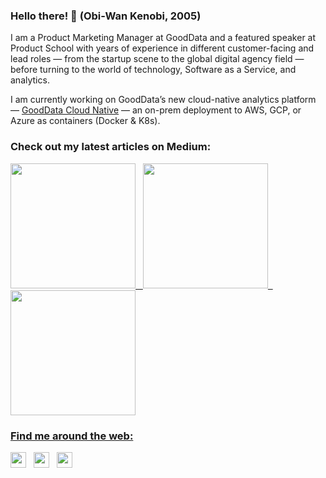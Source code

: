 ### Hello there! 👋 (Obi-Wan Kenobi, 2005)

I am a Product Marketing Manager at GoodData and a featured speaker at Product School with years of experience in different customer-facing and lead roles — from the startup scene to the global digital agency field — before turning to the world of technology, Software as a Service, and analytics.

I am currently working on GoodData’s new cloud-native analytics platform — [GoodData Cloud Native](https://hub.docker.com/r/gooddata/gooddata-cn-ce) — an on-prem deployment to AWS, GCP, or Azure as containers (Docker & K8s).


### Check out my latest articles on Medium:

<a target="_blank" href="https://lahannin.medium.com/analytics-as-code-managing-analytics-solutions-like-any-other-software-504372ba6a61"><img src="https://i.ibb.co/F8B2BGZ/screenshot-2022-03-04-at-20-40-1.png" height="200"> &nbsp; 
<a target="_blank" href="https://lahannin.medium.com/danger-zone-inconsistent-metrics-at-work-306f09051a4"><img src="https://i.ibb.co/6mS4Z6b/Screenshot-2022-03-04-at-20-40-19.png" height="200"> &nbsp; 
<a target="_blank" href="https://medium.com/gooddata-developers/headless-bi-x-data-lakehouse-ce7388ba5159"><img src="https://i.ibb.co/kxkLbF6/2.png" height="200"> 
 

### Find me around the web:
      
[<img src="https://cdn-icons-png.flaticon.com/128/25/25347.png" height="25" />](https://twitter.com/Lahannin)
&nbsp; [<img src="https://cdn-icons-png.flaticon.com/128/61/61109.png" height="25" />](https://www.linkedin.com/in/laurihanninen/)
&nbsp; [<img src="https://cdn-icons-png.flaticon.com/128/5968/5968906.png" height="25" />](https://medium.com/@lahannin)
